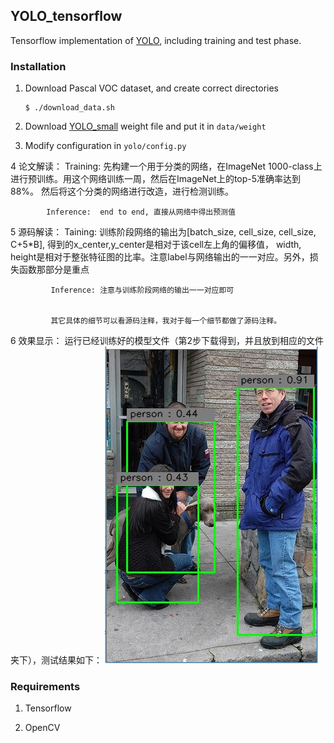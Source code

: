 ## YOLO_tensorflow
Tensorflow implementation of [YOLO](https://arxiv.org/pdf/1506.02640.pdf), including training and test phase.

### Installation


1. Download Pascal VOC dataset, and create correct directories
	```Shell
	$ ./download_data.sh
	```

2. Download [YOLO_small](https://drive.google.com/file/d/0B5aC8pI-akZUNVFZMmhmcVRpbTA/view?usp=sharing)
weight file and put it in `data/weight`

3. Modify configuration in `yolo/config.py`

4 论文解读： Training:  先构建一个用于分类的网络，在ImageNet 1000-class上进行预训练。用这个网络训练一周，然后在ImageNet上的top-5准确率达到88%。                        然后将这个分类的网络进行改造，进行检测训练。
	
            Inference:  end to end, 直接从网络中得出预测值
	  
5  源码解读： Taining:  训练阶段网络的输出为[batch_size, cell_size, cell_size, C+5*B], 得到的x_center,y_center是相对于该cell左上角的偏移值，                  width, height是相对于整张特征图的比率。注意label与网络输出的一一对应。另外，损失函数那部分是重点

             Inference: 注意与训练阶段网络的输出一一对应即可


             其它具体的细节可以看源码注释，我对于每一个细节都做了源码注释。
	    
6  效果显示： 运行已经训练好的模型文件（第2步下载得到，并且放到相应的文件夹下），测试结果如下： 
 ![](test/yolov1.JPG)
            
	    



### Requirements
1. Tensorflow

2. OpenCV
